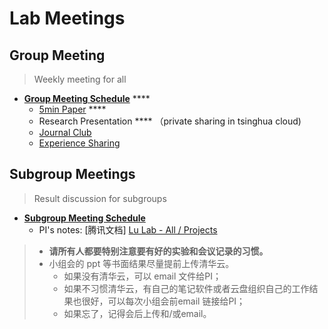 # Lab Meetings

## Group Meeting&#x20;

> Weekly meeting for all

* [**Group Meeting Schedule**](https://docs.qq.com/sheet/DWXBld2JXeUJYbVZa?tab=q83q4d) ****&#x20;
  * [5min Paper](https://cloud.tsinghua.edu.cn/d/9d49a35091bc41baa830/) ****&#x20;
  * Research Presentation **** （private sharing in tsinghua cloud)
  * [Journal Club](https://cloud.tsinghua.edu.cn/d/3fc850ee450b4d00b402/)&#x20;
  * [Experience Sharing](https://cloud.tsinghua.edu.cn/d/b60933af2557448594be/)&#x20;

## Subgroup Meetings

> Result discussion for subgroups

* ****[**Subgroup Meeting Schedule**](https://app.yinxiang.com/fx/16147d64-7d5f-42d3-b4da-cacea5bf28d8)****
  * PI's notes: \[腾讯文档] [Lu Lab - All / Projects](https://docs.qq.com/doc/DWUVsUWVNSU1ERWR1)&#x20;



> * **请所有人都要特别注意要有好的实验和会议记录的习惯。**
> * 小组会的 ppt 等书面结果尽量提前上传清华云。
>   * 如果没有清华云，可以 email 文件给PI；
>   * 如果不习惯清华云，有自己的笔记软件或者云盘组织自己的工作结果也很好，可以每次小组会前email 链接给PI；
>   * 如果忘了，记得会后上传和/或email。
